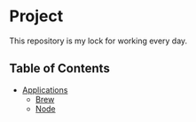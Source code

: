 # Project
This repository is my lock for working every day.

## Table of Contents
- [Applications](#applications)
    - [Brew](#brew)
    - [Node](https://github.com/prawee/osx/blob/master/brew/node.md)
